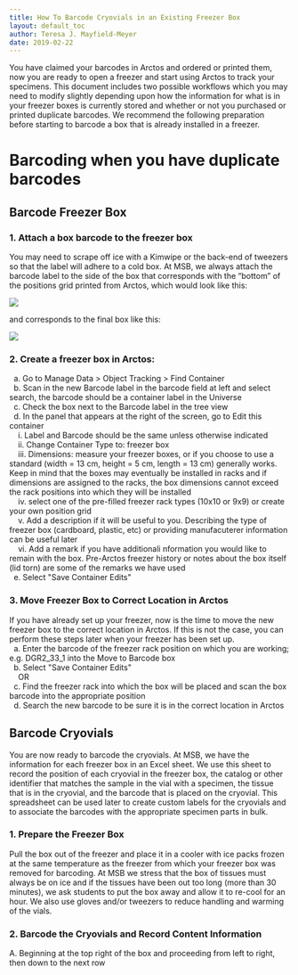 ```yaml
---
title: How To Barcode Cryovials in an Existing Freezer Box
layout: default_toc
author: Teresa J. Mayfield-Meyer
date: 2019-02-22
---
```


You have claimed your barcodes in Arctos and ordered or printed them, now you are ready to open a freezer and start using Arctos to track your specimens. This document includes two possible workflows which you may need to modify slightly depending upon how the information for what is in your freezer boxes is currently stored and whether or not you purchased or printed duplicate barcodes. We recommend the following preparation before starting to barcode a box that is already installed in a freezer.

# Barcoding when you have duplicate barcodes

## Barcode Freezer Box

### 1.	Attach a box barcode to the freezer box
   You may need to scrape off ice with a Kimwipe or the back-end of tweezers so that the label will adhere to a cold box. At MSB, we always attach the barcode label to the side of the box that corresponds with the “bottom” of the positions grid printed from Arctos, which would look like this:
    
   ![](https://raw.githubusercontent.com/ArctosDB/documentation-wiki/gh-pages/tutorial_images/freezer%20box%20template.jpg)
    
   and corresponds to the final box like this:
    
   ![](https://raw.githubusercontent.com/ArctosDB/documentation-wiki/gh-pages/tutorial_images/freezer%20box%20with%20barcodes.jpg)
    
### 2.	Create a freezer box in Arctos:  
&nbsp;&nbsp;a.	Go to Manage Data > Object Tracking > Find Container  
&nbsp;&nbsp;b.	Scan in the new Barcode label in the barcode field at left and select search, the barcode should be a container label in the Universe  
&nbsp;&nbsp;c.	Check the box next to the Barcode label in the tree view  
&nbsp;&nbsp;d.	In the panel that appears at the right of the screen, go to Edit this container  
&nbsp;&nbsp;&nbsp;&nbsp;i.	Label and Barcode should be the same unless otherwise indicated  
&nbsp;&nbsp;&nbsp;&nbsp;ii.	Change Container Type to: freezer box  
&nbsp;&nbsp;&nbsp;&nbsp;iii.	Dimensions: measure your freezer boxes, or if you choose to use a standard (width = 13 cm, height = 5 cm, length = 13 cm) generally works. Keep in mind that the boxes may eventually be installed in racks and if dimensions are assigned to the racks, the box dimensions cannot exceed the rack positions into which they will be installed  
&nbsp;&nbsp;&nbsp;&nbsp;iv.	select one of the pre-filled freezer rack types (10x10 or 9x9) or create your own position grid  
&nbsp;&nbsp;&nbsp;&nbsp;v. Add a description if it will be useful to you. Describing the type of freezer box (cardboard, plastic, etc) or providing manufacuterer information can be useful later  
&nbsp;&nbsp;&nbsp;&nbsp;vi. Add a remark if you have additionali nformation you would like to remain with the box. Pre-Arctos freezer history or notes about the box itself (lid torn) are some of the remarks we have used  
&nbsp;&nbsp;e.	Select "Save Container Edits"  
  
### 3.	Move Freezer Box to Correct Location in Arctos
   If you have already set up your freezer, now is the time to move the new freezer box to the correct location in Arctos. If this is not the case, you can perform these steps later when your freezer has been set up.  
&nbsp;&nbsp;a.	Enter the barcode of the freezer rack position on which you are working; e.g. DGR2_33_1 into the Move to Barcode box  
&nbsp;&nbsp;b.	Select "Save Container Edits"  
&nbsp;&nbsp;&nbsp;&nbsp;OR  
&nbsp;&nbsp;c.  Find the freezer rack into which the box will be placed and scan the box barcode into the appropriate position  
&nbsp;&nbsp;d.	Search the new barcode to be sure it is in the correct location in Arctos  
    
## Barcode Cryovials

You are now ready to barcode the cryovials. At MSB, we have the information for each freezer box in an Excel sheet. We use this sheet to record the position of each cryovial in the freezer box, the catalog or other identifier that matches the sample in the vial with a specimen, the tissue that is in the cryovial, and the barcode that is placed on the cryovial. This spreadsheet can be used later to create custom labels for the cryovials and to associate the barcodes with the appropriate specimen parts in bulk.

### 1. Prepare the Freezer Box
  Pull the box out of the freezer and place it in a cooler with ice packs frozen at the same temperature as the freezer from which your freezer box was removed for barcoding. At MSB we stress that the box of tissues must always be on ice and if the tissues have been out too long (more than 30 minutes), we ask students to put the box away and allow it to re-cool for an hour. We also use gloves and/or tweezers to reduce handling and warming of the vials.

### 2.  Barcode the Cryovials and Record Content Information
   A.  Beginning at the top right of the box and proceeding from left to right, then down to the next row
